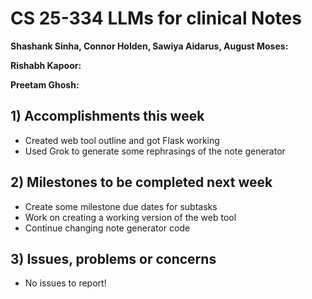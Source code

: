 # CS 25-334 LLMs for clinical Notes
**Shashank Sinha, Connor Holden, Sawiya Aidarus, August Moses:**

**Rishabh Kapoor:**

**Preetam Ghosh:**

## 1) Accomplishments this week ##
   - Created web tool outline and got Flask working
   - Used Grok to generate some rephrasings of the note generator

## 2) Milestones to be completed next week ##
   - Create some milestone due dates for subtasks
   - Work on creating a working version of the web tool
   - Continue changing note generator code

## 3) Issues, problems or concerns ##
   - No issues to report!

